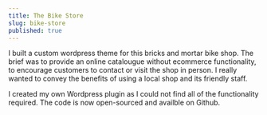 ```yaml
---
title: The Bike Store
slug: bike-store
published: true
---
```


I built a custom wordpress theme for this bricks and mortar bike shop. The brief was to provide an online catalougue without ecommerce functionality, to encourage customers to contact or visit the shop in person. I really wanted to convey the benefits of using a local shop and its friendly staff.

I created my own Wordpress plugin as I could not find all of the functionality required. The code is now open-sourced and availble on Github.